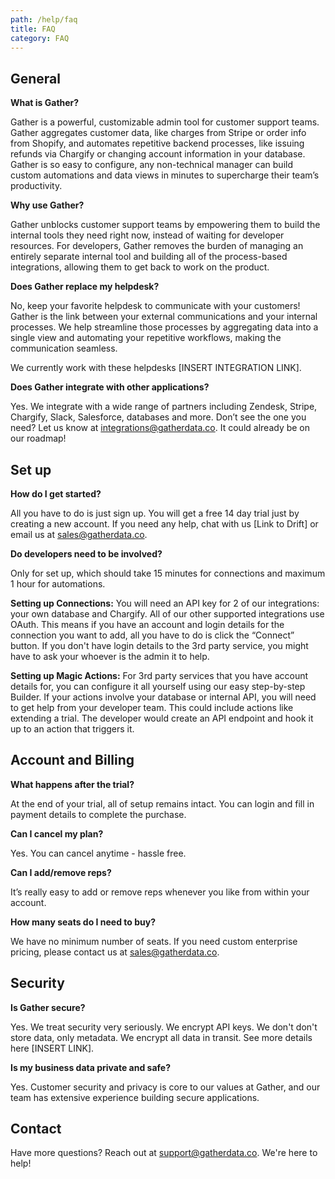```yaml
---
path: /help/faq
title: FAQ
category: FAQ
---
```

## **General**

**What is Gather?**

Gather is a powerful, customizable admin tool for customer support teams. Gather aggregates customer data, like charges from Stripe or order info from Shopify, and automates repetitive backend processes, like issuing refunds via Chargify or changing account information in your database. Gather is so easy to configure, any non-technical manager can build custom automations and data views in minutes to supercharge their team’s productivity.

**Why use Gather?**

Gather unblocks customer support teams by empowering them to build the internal tools they need right now, instead of waiting for developer resources. For developers, Gather removes the burden of managing an entirely separate internal tool and building all of the process-based integrations, allowing them to get back to work on the product.

**Does Gather replace my helpdesk?**

No, keep your favorite helpdesk to communicate with your customers! Gather is the link between your external communications and your internal processes. We help streamline those processes by aggregating data into a single view and automating your repetitive workflows, making the communication seamless.

We currently work with these helpdesks \[INSERT INTEGRATION LINK].

**Does Gather integrate with other applications?**

Yes. We integrate with a wide range of partners including Zendesk, Stripe, Chargify, Slack, Salesforce, databases and more. Don’t see the one you need? Let us know at integrations@gatherdata.co. It could already be on our roadmap!

## **Set up**

**How do I get started?**

All you have to do is just sign up. You will get a free 14 day trial just by creating a new account. If you need any help, chat with us \[Link to Drift] or email us at sales@gatherdata.co.

**Do developers need to be involved?**

Only for set up, which should take 15 minutes for connections and maximum 1 hour for automations.

**Setting up Connections:** You will need an API key for 2 of our integrations: your own database and Chargify. All of our other supported integrations use OAuth. This means if you have an account and login details for the connection you want to add, all you have to do is click the “Connect” button. If you don't have login details to the 3rd party service, you might have to ask your whoever is the admin it to help.

**Setting up Magic Actions:** For 3rd party services that you have account details for, you can configure it all yourself using our easy step-by-step Builder. If your actions involve your database or internal API, you will need to get help from your developer team. This could include actions like extending a trial. The developer would create an API endpoint and hook it up to an action that triggers it. 

## **Account and Billing**

**What happens after the trial?**

At the end of your trial, all of setup remains intact. You can login and fill in payment details to complete the purchase.

**Can I cancel my plan?**

Yes. You can cancel anytime - hassle free.

**Can I add/remove reps?**

It’s really easy to add or remove reps whenever you like from within your account.

**How many seats do I need to buy?**

We have no minimum number of seats. If you need custom enterprise pricing, please contact us at sales@gatherdata.co.

## **Security**

**Is Gather secure?**

Yes. We treat security very seriously. We encrypt API keys. We don't don't store data, only metadata. We encrypt all data in transit. See more details here \[INSERT LINK].

**Is my business data private and safe?**

Yes. Customer security and privacy is core to our values at Gather, and our team has extensive experience building secure applications.

## **Contact**

Have more questions? Reach out at support@gatherdata.co. We're here to help!
